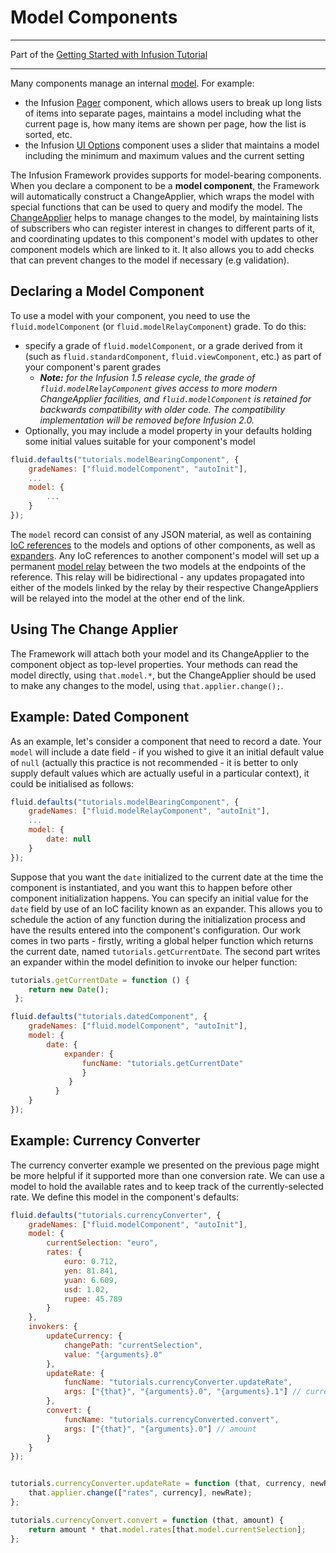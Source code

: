 # Model Components #

---
Part of the [Getting Started with Infusion Tutorial](GettingStartedWithInfusion.md)

---

Many components manage an internal [model](../FrameworkConcepts.md#model-objects). For example:

* the Infusion [Pager](../to-do/Pager.md) component, which allows users to break up long lists of items into separate pages, maintains a model including what the current page is, how many items are shown per page, how the list is sorted, etc.
* the Infusion [UI Options](../to-do/UserInterfaceOptions.md) component uses a slider that maintains a model including the minimum and maximum values and the current setting

The Infusion Framework provides supports for model-bearing components. When you declare a component to be a **model component**, the Framework will automatically construct a ChangeApplier, which wraps the model with special functions that can be used to query and modify the model. The [ChangeApplier](../ChangeApplier.md) helps to manage changes to the model, by maintaining lists of subscribers who can register interest in changes to different parts of it, and coordinating updates to this component's model with updates to other component models which are linked to it. It also allows you to add checks that can prevent changes to the model if necessary (e.g validation).

## Declaring a Model Component ##

To use a model with your component, you need to use the `fluid.modelComponent` (or `fluid.modelRelayComponent`) grade. To do this:

* specify a grade of `fluid.modelComponent`, or a grade derived from it (such as `fluid.standardComponent`, `fluid.viewComponent`, etc.) as part of your component's parent grades
    * _**Note:** for the Infusion 1.5 release cycle, the grade of `fluid.modelRelayComponent` gives access to more modern ChangeApplier facilities, and `fluid.modelComponent` is retained for backwards compatibility with older code. The compatibility implementation will be removed before Infusion 2.0._
* Optionally, you may include a model property in your defaults holding some initial values suitable for your component's model

```javascript
fluid.defaults("tutorials.modelBearingComponent", {
    gradeNames: ["fluid.modelComponent", "autoInit"],
    ...
    model: {
        ...
    }
});
```

The `model` record can consist of any JSON material, as well as containing [IoC references](../IoCReferences.md) to the models and options of other components, as well as [expanders](../ExpansionOfComponentOptions.md). Any IoC references to another component's model will set up a permanent [model relay](../ModelRelay.md) between the two models at the endpoints of the reference. This relay will be bidirectional - any updates propagated into either of the models linked by the relay by their respective ChangeAppliers will be relayed into the model at the other end of the link.

## Using The Change Applier ##

The Framework will attach both your model and its ChangeApplier to the component object as top-level properties. Your methods can read the model directly, using `that.model.*`, but the ChangeApplier should be used to make any changes to the model, using `that.applier.change();`.

## Example: Dated Component ##

As an example, let's consider a component that need to record a date. Your `model` will include a date field - if you wished to give it an initial default value of `null` (actually this practice is not recommended - it is better to only supply default values which are actually useful in a particular context), it could be initialised as follows:

```javascript
fluid.defaults("tutorials.modelBearingComponent", {
    gradeNames: ["fluid.modelRelayComponent", "autoInit"],
    ...
    model: {
        date: null
    }
});
```

Suppose that you want the `date` initialized to the current date at the time the component is instantiated, and you want this to happen before other component initialization happens. You can specify an initial value for the `date` field by use of an IoC facility known as an expander. This allows you to schedule the action of any function during the initialization process and have the results entered into the component's configuration. Our work comes in two parts - firstly, writing a global helper function which returns the current date, named `tutorials.getCurrentDate`. The second part writes an expander within the model definition to invoke our helper function:

```javascript
tutorials.getCurrentDate = function () {
    return new Date();
 };

fluid.defaults("tutorials.datedComponent", {
    gradeNames: ["fluid.modelComponent", "autoInit"],
    model: {
        date: {
            expander: {
                funcName: "tutorials.getCurrentDate"
                }
             }
          }
    }
});
```

## Example: Currency Converter ##

The currency converter example we presented on the previous page might be more helpful if it supported more than one conversion rate. We can use a model to hold the available rates and to keep track of the currently-selected rate. We define this model in the component's defaults:

```javascript
fluid.defaults("tutorials.currencyConverter", {
    gradeNames: ["fluid.modelComponent", "autoInit"],
    model: {
        currentSelection: "euro",
        rates: {
            euro: 0.712,
            yen: 81.841,
            yuan: 6.609,
            usd: 1.02,
            rupee: 45.789
        }
    },
    invokers: {
        updateCurrency: {
            changePath: "currentSelection",
            value: "{arguments}.0"
        },
        updateRate: {
            funcName: "tutorials.currencyConverter.updateRate",
            args: ["{that}", "{arguments}.0", "{arguments}.1"] // currency, newRate
        },
        convert: {
            funcName: "tutorials.currencyConverted.convert",
            args: ["{that}", "{arguments}.0"] // amount
        }
    }
});


tutorials.currencyConverter.updateRate = function (that, currency, newRate) {
    that.applier.change(["rates", currency], newRate);
};

tutorials.currencyConvert.convert = function (that, amount) {
    return amount * that.model.rates[that.model.currentSelection];
};
```
